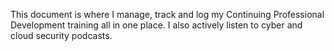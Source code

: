 This document is where I manage, track and log my Continuing Professional Development training all in one place. I also actively listen to cyber and cloud security podcasts.
